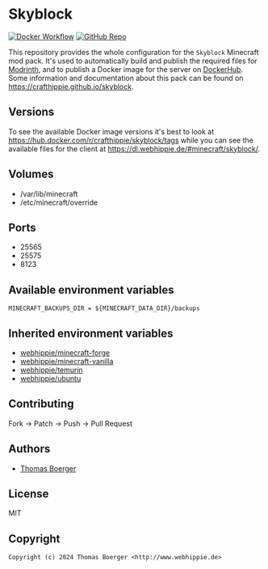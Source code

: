 # Skyblock

[![Docker Workflow](https://github.com/crafthippie/skyblock/actions/workflows/docker.yml/badge.svg)](https://github.com/crafthippie/skyblock/actions/workflows/docker.yml) [![GitHub Repo](https://img.shields.io/badge/github-repo-yellowgreen)](https://github.com/crafthippie/skyblock)

This repository provides the whole configuration for the `Skyblock` Minecraft
mod pack. It's used to automatically build and publish the required files for
[Modrinth][modrinth], and to publish a Docker image for the server on
[DockerHub][dockerhub]. Some information and documentation about this pack can
be found on https://crafthippie.github.io/skyblock.

## Versions

To see the available Docker image versions it's best to look at
https://hub.docker.com/r/crafthippie/skyblock/tags while you can see the
available files for the client at https://dl.webhippie.de/#minecraft/skyblock/.

## Volumes

-   /var/lib/minecraft
-   /etc/minecraft/override

## Ports

-   25565
-   25575
-   8123

## Available environment variables

```console
MINECRAFT_BACKUPS_DIR = ${MINECRAFT_DATA_DIR}/backups
```

## Inherited environment variables

-   [webhippie/minecraft-forge](https://github.com/dockhippie/minecraft-forge#available-environment-variables)
-   [webhippie/minecraft-vanilla](https://github.com/dockhippie/minecraft-vanilla#available-environment-variables)
-   [webhippie/temurin](https://github.com/dockhippie/temurin#available-environment-variables)
-   [webhippie/ubuntu](https://github.com/dockhippie/ubuntu#available-environment-variables)

## Contributing

Fork -> Patch -> Push -> Pull Request

## Authors

-   [Thomas Boerger](https://github.com/tboerger)

## License

MIT

## Copyright

```console
Copyright (c) 2024 Thomas Boerger <http://www.webhippie.de>
```

[modrinth]: https://modrinth.com/
[dockerhub]: https://hub.docker.com/r/crafthippie/skyblock
